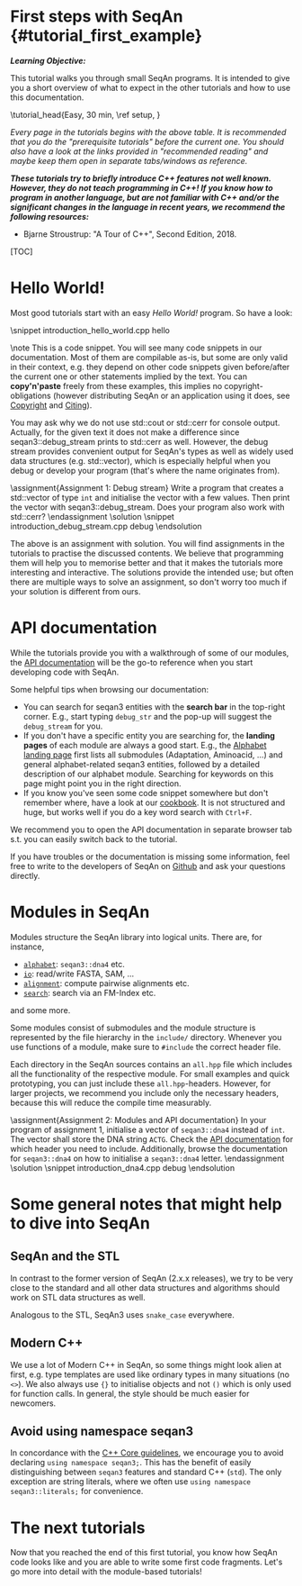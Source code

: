 <!-- SPDX-FileCopyrightText: 2006-2024 Knut Reinert & Freie Universität Berlin
     SPDX-FileCopyrightText: 2016-2024 Knut Reinert & MPI für molekulare Genetik
     SPDX-License-Identifier: CC-BY-4.0
-->

# First steps with SeqAn {#tutorial_first_example}

***Learning Objective:***

This tutorial walks you through small SeqAn programs. It is intended to give you a short overview
of what to expect in the other tutorials and how to use this documentation.

\tutorial_head{Easy, 30 min, \ref setup, }

*Every page in the tutorials begins with the above table. It is recommended that you do the "prerequisite tutorials"
before the current one. You should also have a look at the links provided in "recommended reading" and maybe keep
them open in separate tabs/windows as reference.*

***These tutorials try to briefly introduce C++ features not well known. However, they do not teach programming in C++!
If you know how to program in another language, but are not familiar with C++ and/or the significant
changes in the language in recent years, we recommend the following resources:***

  * Bjarne Stroustrup: "A Tour of C++", Second Edition, 2018.

[TOC]

# Hello World!

Most good tutorials start with an easy *Hello World!* program. So have a look:

\snippet introduction_hello_world.cpp hello

\note
This is a code snippet. You will see many code snippets in our documentation.
Most of them are compilable as-is, but some are only valid in their context,
e.g. they depend on other code snippets given before/after the current one or
other statements implied by the text. You can **copy'n'paste** freely from these examples,
this implies no copyright-obligations (however distributing SeqAn or an application
using it does, see [Copyright](https://docs.seqan.de/seqan/3-master-user/about_copyright.html) and
[Citing](https://docs.seqan.de/seqan/3-master-user/about_citing.html)).

You may ask why we do not use std::cout or std::cerr for console output.
Actually, for the given text it does not make a difference since seqan3::debug_stream prints to std::cerr as well.
However, the debug stream provides convenient output for SeqAn's types as well as widely used data structures
(e.g. std::vector), which is especially helpful when you debug or develop your program
(that's where the name originates from).

\assignment{Assignment 1: Debug stream}
Write a program that creates a std::vector of type `int` and initialise the vector with a few values.
Then print the vector with seqan3::debug_stream. Does your program also work with std::cerr?
\endassignment
\solution
\snippet introduction_debug_stream.cpp debug
\endsolution

The above is an assignment with solution. You will find assignments in the tutorials to practise the discussed contents.
We believe that programming them will help you to memorise better and that it makes the tutorials more interesting and
interactive. The solutions provide the intended use; but often there are multiple ways to solve an assignment,
so don't worry too much if your solution is different from ours.

# API documentation

While the tutorials provide you with a walkthrough of some of our modules, the
[API documentation](https://docs.seqan.de/seqan/3-master-user/modules.html) will be the go-to reference when you start
developing code with SeqAn.

Some helpful tips when browsing our documentation:

* You can search for seqan3 entities with the **search bar** in the top-right corner.
  E.g., start typing `debug_str` and the pop-up will suggest the `debug_stream` for you.
* If you don't have a specific entity you are searching for, the **landing pages** of each module are always a good
  start. E.g., the [Alphabet landing page](https://docs.seqan.de/seqan/3-master-user/group__alphabet.html) first lists
  all submodules (Adaptation, Aminoacid, ...) and general alphabet-related seqan3 entities, followed by a detailed
  description of our alphabet module. Searching for keywords on this page might point you in the right direction.
* If you know you've seen some code snippet somewhere but don't remember where, have a look at our
  [cookbook](https://docs.seqan.de/seqan/3-master-user/cookbook.html). It is not structured and huge, but works
  well if you do a key word search with `Ctrl+F`.

We recommend you to open the API documentation in separate browser tab s.t. you can easily switch back to the tutorial.

If you have troubles or the documentation is missing some information, feel free to write to the developers
of SeqAn on [Github](https://github.com/seqan/seqan3/issues/new/choose) and ask your questions directly.

# Modules in SeqAn

Modules structure the SeqAn library into logical units. There are, for instance,

* [`alphabet`](https://docs.seqan.de/seqan/3-master-user/group__alphabet.html): `seqan3::dna4` etc.
* [`io`](http://docs.seqan.de/seqan/3-master-user/group__io.html): read/write FASTA, SAM, ...
* [`alignment`](http://docs.seqan.de/seqan/3-master-user/group__alignment.html): compute pairwise alignments etc.
* [`search`](http://docs.seqan.de/seqan/3-master-user/group__search.html): search via an FM-Index etc.

and some more.

Some modules consist of submodules and the module structure is represented by the file hierarchy in the `include/`
directory. Whenever you use functions of a module, make sure to `#include` the correct header file.

Each directory in the SeqAn sources contains an `all.hpp` file which includes all the functionality
of the respective module.
For small examples and quick prototyping, you can just include these `all.hpp`-headers.
However, for larger projects, we recommend you include only the necessary headers, because this will reduce the
compile time measurably.

\assignment{Assignment 2: Modules and API documentation}
In your program of assignment 1, initialise a vector of `seqan3::dna4` instead of `int`.
The vector shall store the DNA string `ACTG`.
Check the [API documentation](http://docs.seqan.de/seqan/3-master-user/modules.html) for which header you need to include.
Additionally, browse the documentation for `seqan3::dna4` on how to initialise a `seqan3::dna4` letter.
\endassignment
\solution
\snippet introduction_dna4.cpp debug
\endsolution

# Some general notes that might help to dive into SeqAn

## SeqAn and the STL

In contrast to the former version of SeqAn (2.x.x releases), we try to be very close to the standard and all other
data structures and algorithms should work on STL data structures as well.

Analogous to the STL, SeqAn3 uses `snake_case` everywhere.

## Modern C++

We use a lot of Modern C++ in SeqAn, so some things might look alien at first,
e.g. type templates are used like ordinary types in many situations (no `<>`).
We also always use `{}` to initialise objects and not `()` which is only used for function calls.
In general, the style should be much easier for newcomers.

## Avoid using namespace seqan3

In concordance with the [C++ Core guidelines](https://isocpp.github.io/CppCoreGuidelines/CppCoreGuidelines#Rs-using),
we encourage you to avoid declaring `using namespace seqan3;`. This has the benefit of easily distinguishing
between `seqan3` features and standard C++ (`std`). The only exception are string literals, where we often use
`using namespace seqan3::literals;` for convenience.

# The next tutorials

Now that you reached the end of this first tutorial, you know how SeqAn code looks like and you are able
to write some first code fragments. Let's go more into detail with the module-based tutorials!
